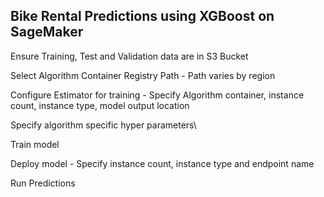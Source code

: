 

## Bike Rental Predictions using XGBoost on SageMaker

Ensure Training, Test and Validation data are in S3 Bucket

Select Algorithm Container Registry Path - Path varies by region

Configure Estimator for training - Specify Algorithm container, instance count, instance type, model output location

Specify algorithm specific hyper parameters\

Train model

Deploy model - Specify instance count, instance type and endpoint name

Run Predictions
